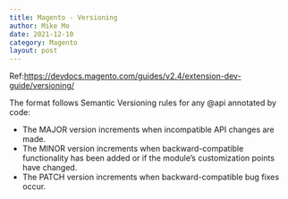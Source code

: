 ```yaml
---
title: Magento - Versioning
author: Mike Mo
date: 2021-12-10
category: Magento
layout: post
---
```


Ref:https://devdocs.magento.com/guides/v2.4/extension-dev-guide/versioning/

The format follows Semantic Versioning rules for any @api annotated by code:

- The MAJOR version increments when incompatible API changes are made.
- The MINOR version increments when backward-compatible functionality has been added or if the module’s customization points have changed.
- The PATCH version increments when backward-compatible bug fixes occur.
